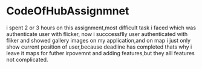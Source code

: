 # CodeOfHubAssignmnet
 i spent 2 or 3 hours on this assignment,most difficult task i faced which was authenticate user with flicker, now i succcessflly user
 authenticated with fliker and  showed gallery images on my application,and on map i  just only  show current position of user,because deadline  has completed
 thats why i leave  it maps for futher irpovemnt and adding  features,but they alll features not complicated.
